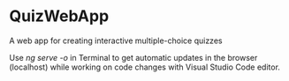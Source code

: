 # QuizWebApp
A web app for creating interactive multiple-choice quizzes

Use *ng serve -o* in Terminal to get automatic updates in the browser (localhost) while working on code changes with Visual Studio Code editor.
